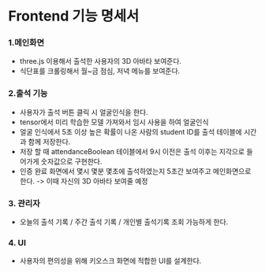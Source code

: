 # Frontend 기능 명세서 

### 1.메인화면
- three.js 이용해서 출석한 사용자의 3D 아바타 보여준다.
- 식단표를 크롤링해서 월~금 점심, 저녁 메뉴를 보여준다. 

### 2.출석 기능
- 사용자가 출석 버튼 클릭 시 얼굴인식을 한다. 
- tensor에서 미리 학습한 모델 가져와서 임시 사용을 하여 얼굴인식 
- 얼굴 인식에서 5초 이상 높은 확률이 나온 사람의 student ID를 출석 테이블에 시간과 함께 저장한다. 
- 저장 할 때 attendanceBoolean 테이블에서 9시 이전은 출석 이후는 지각으로 들어가게 숫자값으로 구현한다.
- 인증 완료 화면에서 몇시 몇분 몇초에 출석하였는지 5초간 보여주고 메인화면으로 한다. -> 이때 자신의 3D 아바타 보여줄 예정

### 3. 관리자
- 오늘의 출석 기록 / 주간 출석 기록 / 개인별 출석기록 조회 가능하게 한다. 

### 4. UI 
- 사용자의 편의성을 위해 키오스크 화면에 적합한 UI를 설계한다. 


